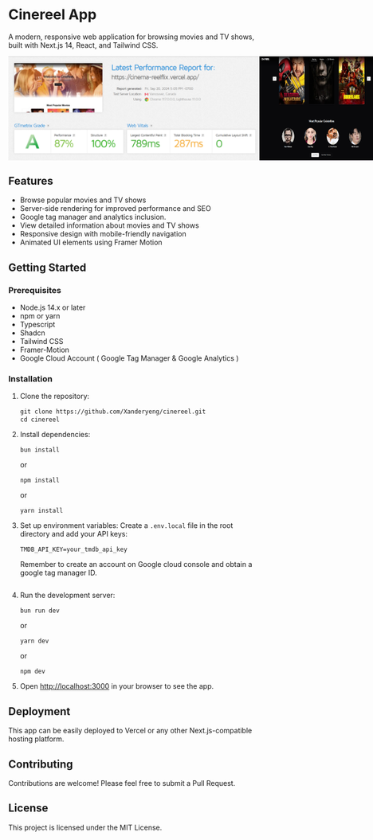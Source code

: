 # Cinereel App

A modern, responsive web application for browsing movies and TV shows, built with Next.js 14, React, and Tailwind CSS.

<div style="display: flex; justify-content: space-between;">
  <img src="screenshot1.png" alt="Screenshot 1" width="100%" />
  <img src="dark.png" alt="Screenshot 2" width="50%" />
  <img src="dark.png" alt="Screenshot 2" width="50%" />
</div>

## Features

- Browse popular movies and TV shows
- Server-side rendering for improved performance and SEO
- Google tag manager and analytics inclusion.
- View detailed information about movies and TV shows
- Responsive design with mobile-friendly navigation
- Animated UI elements using Framer Motion

## Getting Started

### Prerequisites

- Node.js 14.x or later
- npm or yarn
- Typescript
- Shadcn
- Tailwind CSS
- Framer-Motion
- Google Cloud Account ( Google Tag Manager & Google Analytics )

### Installation

1. Clone the repository:
   ```
   git clone https://github.com/Xanderyeng/cinereel.git
   cd cinereel
   ```

2. Install dependencies:
   ```
   bun install
   ```
   or
   ```
   npm install
   ```
   or
   ```
   yarn install
   ```

4. Set up environment variables:
   Create a `.env.local` file in the root directory and add your API keys:
   ```
   TMDB_API_KEY=your_tmdb_api_key
   ```
   Remember to create an account on Google cloud console and obtain a google tag manager ID.
   ```

5. Run the development server:
   ```
   bun run dev
   ```
   or
   ```
   yarn dev
   ```
   or
   ```
   npm dev
   ```

6. Open [http://localhost:3000](http://localhost:3000) in your browser to see the app.

## Deployment

This app can be easily deployed to Vercel or any other Next.js-compatible hosting platform.

## Contributing

Contributions are welcome! Please feel free to submit a Pull Request.

## License

This project is licensed under the MIT License.
